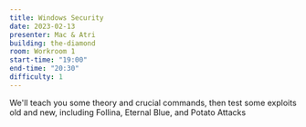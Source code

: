 ```yaml
---
title: Windows Security
date: 2023-02-13
presenter: Mac & Atri
building: the-diamond
room: Workroom 1
start-time: "19:00"
end-time: "20:30"
difficulty: 1
---
```


We'll teach you some theory and crucial commands, then test some exploits old and new, including Follina, Eternal Blue, and Potato Attacks